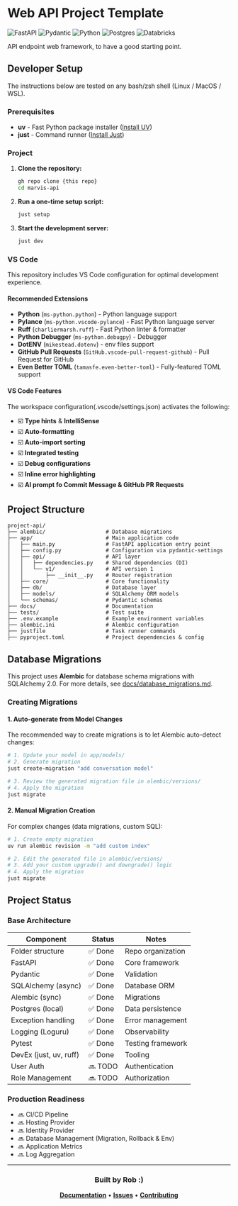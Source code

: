 # Web API Project Template

![FastAPI](https://img.shields.io/badge/FastAPI-009688?style=for-the-badge&logo=fastapi&logoColor=white)
![Pydantic](https://img.shields.io/badge/Pydantic-E92063?style=for-the-badge&logo=pydantic&logoColor=white)
![Python](https://img.shields.io/badge/Python_3.12+-3776AB?style=for-the-badge&logo=python&logoColor=white)
![Postgres](https://img.shields.io/badge/PostgreSQL-4169E1?style=for-the-badge&logo=postgresql&logoColor=white)
![Databricks](https://img.shields.io/badge/Databricks-FF3621?style=for-the-badge&logo=databricks&logoColor=white)

API endpoint web framework, to have a good starting point.

## Developer Setup

The instructions below are tested on any bash/zsh shell (Linux / MacOS / WSL).

### Prerequisites

- **uv** - Fast Python package installer ([Install UV](https://github.com/astral-sh/uv))
- **just** - Command runner ([Install Just](https://github.com/casey/just))

### Project

1. **Clone the repository:**

   ```bash
   gh repo clone {this repo}
   cd marvis-api
   ```

2. **Run a one-time setup script:**

   ```bash
   just setup
   ```

3. **Start the development server:**

   ```bash
   just dev
   ```

### VS Code

This repository includes VS Code configuration for optimal development experience.

#### Recommended Extensions

- **Python** (`ms-python.python`) - Python language support
- **Pylance** (`ms-python.vscode-pylance`) - Fast Python language server
- **Ruff** (`charliermarsh.ruff`) - Fast Python linter & formatter
- **Python Debugger** (`ms-python.debugpy`) - Debugger
- **DotENV** (`mikestead.dotenv`) - env files support
- **GitHub Pull Requests** (`GitHub.vscode-pull-request-github`) - Pull Request for GitHub
- **Even Better TOML** (`tamasfe.even-better-toml`) - Fully-featured TOML support

#### VS Code Features

The workspace configuration(.vscode/settings.json) activates the following:

- ☑️ **Type hints** & **IntelliSense**
- ☑️ **Auto-formatting**
- ☑️ **Auto-import sorting**
- ☑️ **Integrated testing**
- ☑️ **Debug configurations**
- ☑️ **Inline error highlighting**
- ☑️ **AI prompt fo Commit Message & GitHub PR Requests**

## Project Structure

```
project-api/
├── alembic/                   # Database migrations
├── app/                       # Main application code
│   ├── main.py                # FastAPI application entry point
│   ├── config.py              # Configuration via pydantic-settings
│   ├── api/                   # API layer
│   │   ├── dependencies.py    # Shared dependencies (DI)
│   │   └── v1/                # API version 1
│   │       ├── __init__.py    # Router registration
│   ├── core/                  # Core functionality
│   ├── db/                    # Database layer
│   ├── models/                # SQLAlchemy ORM models
│   └── schemas/               # Pydantic schemas
├── docs/                      # Documentation
├── tests/                     # Test suite
├── .env.example               # Example environment variables
├── alembic.ini                # Alembic configuration
├── justfile                   # Task runner commands
├── pyproject.toml             # Project dependencies & config

```

## Database Migrations

This project uses **Alembic** for database schema migrations with SQLAlchemy 2.0.
For more details, see [docs/database_migrations.md](docs/database_migrations.md).

### Creating Migrations

#### 1. Auto-generate from Model Changes

The recommended way to create migrations is to let Alembic auto-detect changes:

```bash
# 1. Update your model in app/models/
# 2. Generate migration
just create-migration "add conversation model"

# 3. Review the generated migration file in alembic/versions/
# 4. Apply the migration
just migrate
```

#### 2. Manual Migration Creation

For complex changes (data migrations, custom SQL):

```bash
# 1. Create empty migration
uv run alembic revision -m "add custom index"

# 2. Edit the generated file in alembic/versions/
# 3. Add your custom upgrade() and downgrade() logic
# 4. Apply the migration
just migrate
```

## Project Status

### Base Architecture

| Component              | Status  | Notes             |
| ---------------------- | ------- | ----------------- |
| Folder structure       | ✅ Done | Repo organization |
| FastAPI                | ✅ Done | Core framework    |
| Pydantic               | ✅ Done | Validation        |
| SQLAlchemy (async)     | ✅ Done | Database ORM      |
| Alembic (sync)         | ✅ Done | Migrations        |
| Postgres (local)       | ✅ Done | Data persistence  |
| Exception handling     | ✅ Done | Error management  |
| Logging (Loguru)       | ✅ Done | Observability     |
| Pytest                 | ✅ Done | Testing framework |
| DevEx (just, uv, ruff) | ✅ Done | Tooling           |
| User Auth              | 🔜 TODO | Authentication    |
| Role Management        | 🔜 TODO | Authorization     |

### Production Readiness

- 🔜 CI/CD Pipeline
- 🔜 Hosting Provider
- 🔜 Identity Provider
- 🔜 Database Management (Migration, Rollback & Env)
- 🔜 Application Metrics
- 🔜 Log Aggregation

---

<div align="center">

### Built by Rob :)

**[Documentation](docs/)** • **[Issues](https://github.com/)** • **[Contributing](CONTRIBUTING.md)**

</div>
